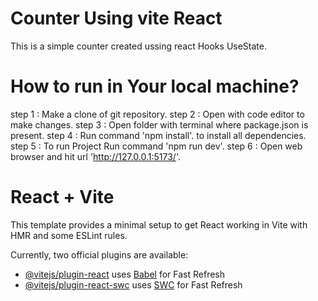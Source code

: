 # Counter Using vite React

This is a simple counter created ussing react Hooks UseState.

# How to run in Your local machine?

step 1 : Make a clone of git repository.
step 2 : Open with code editor to make changes.
step 3 : Open folder with terminal where package.json is present.
step 4 : Run command 'npm install'. to install all dependencies.
step 5 : To run Project Run command 'npm run dev'. 
step 6 : Open web browser and hit url 'http://127.0.0.1:5173/'.


# React + Vite

This template provides a minimal setup to get React working in Vite with HMR and some ESLint rules.

Currently, two official plugins are available:

- [@vitejs/plugin-react](https://github.com/vitejs/vite-plugin-react/blob/main/packages/plugin-react/README.md) uses [Babel](https://babeljs.io/) for Fast Refresh
- [@vitejs/plugin-react-swc](https://github.com/vitejs/vite-plugin-react-swc) uses [SWC](https://swc.rs/) for Fast Refresh
